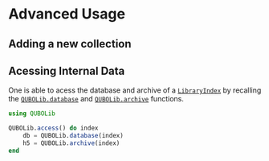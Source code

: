 # Advanced Usage

## Adding a new collection

## Acessing Internal Data

One is able to acess the database and archive of a [`LibraryIndex`](@ref) by recalling the [`QUBOLib.database`](@ref) and [`QUBOLib.archive`](@ref) functions.


```julia
using QUBOLib

QUBOLib.access() do index
    db = QUBOLib.database(index)
    h5 = QUBOLib.archive(index)
end
```

